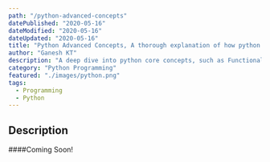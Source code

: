 ```yaml
---
path: "/python-advanced-concepts"
datePublished: "2020-05-16"
dateModified: "2020-05-16"
dateUpdated: "2020-05-16"
title: "Python Advanced Concepts, A thorough explanation of how python works internally"
author: "Ganesh KT"
description: "A deep dive into python core concepts, such as Functional Programming, MetaClasses, Threading."
category: "Python Programming"
featured: "./images/python.png"
tags:
  - Programming
  - Python
---
```


## Description

####Coming Soon!
